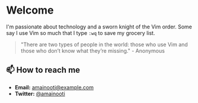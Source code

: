 # Welcome

I'm passionate about technology and a sworn knight of the Vim order. Some say I use Vim so much that I type `:wq` to save my grocery list.

> "There are two types of people in the world: those who use Vim and those who don’t know what they’re missing." - Anonymous

## 📫 How to reach me

- **Email:** [amainooti@example.com](mailto:amainooti@gmail.com)
- **Twitter:** [@amainooti](https://twitter.com/amainooti)
